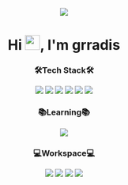 <p align="center"><img src="https://capsule-render.vercel.app/api?type=slice&color=auto&height=300&section=header&text=Elastic's%20Github&fontSize=90"></p>
<h1 align="center">Hi <img src="https://raw.githubusercontent.com/iampavangandhi/iampavangandhi/master/gifs/Hi.gif" width="30px">, I'm grradis</h1>

<h3 align="center">🛠️Tech Stack🛠️</h3>
<p align="center"><img src="https://img.shields.io/badge/C-ABB9CC?style=flat-square&logo=c&logoColor=white"/> <img src="https://img.shields.io/badge/C++-00599C?style=flat-square&logo=C%2B%2B&logoColor=white"/> <img src="https://img.shields.io/badge/C%20Sharp-007396?style=flat-square&logo=C%20Sharp&logoColor=white"/> <img src="https://img.shields.io/badge/Java-007396?style=flat-square&logo=Java&logoColor=white"/> <img src="https://img.shields.io/badge/Go-00ADD8?style=flat-square&logo=Go&logoColor=white"/> <img src="https://img.shields.io/badge/PowerShell-5391FE?style=flat-square&logo=PowerShell&logoColor=white"/></p>


<h3 align="center">📚Learning📚</h3>
<p align="center"><img src="https://img.shields.io/badge/React-61DAFB?style=flat-square&logo=React&logoColor=white"/></p>


<h3 align="center">💻Workspace💻</h3>
<p align="center"><img src="https://img.shields.io/badge/Visual%20Studio-5C2D91?style=flat-square&logo=Visual%20Studio&logoColor=white"/> <img src="https://img.shields.io/badge/Visual%20Studio%20Code-007ACC?style=flat-square&logo=Visual%20Studio%20Code&logoColor=white"/> <img src="https://img.shields.io/badge/IntelliJ%20IDEA-000000?style=flat-square&logo=IntelliJ%20IDEA&logoColor=white"/> <img src="https://img.shields.io/badge/CLion-000000?style=flat-square&logo=CLion&logoColor=white"/></p>
